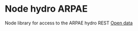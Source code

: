 # Node hydro ARPAE

Node library for access to the ARPAE hydro REST [Open data](https://dati.arpae.it/dataset/dati-dalle-stazioni-meteo-locali-della-rete-idrometeorologica-regionale)
